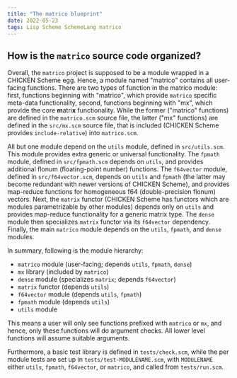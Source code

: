 ```yaml
---
title: "The matrico blueprint"
date: 2022-05-23
tags: Lisp Scheme SchemeLang matrico
---
```


## How is the `matrico` source code organized?

Overall, the `matrico` project is supposed to be a module wrapped in a CHICKEN Scheme egg.
Hence, a module named "matrico" contains all user-facing functions.
There are two types of function in the matrico module:
first, functions beginning with "matrico", which provide `matrico` specific meta-data functionality,
second, functions beginning with "mx", which provide the core **m**atri**x** functionality.
While the former ("matrico" functions) are defined in the `matrico.scm` source file,
the latter ("mx" functions) are defined in the `src/mx.scm` source file, that is included (CHICKEN Scheme provides `include-relative`) into `matrico.scm`.

All but one module depend on the `utils` module, defined in `src/utils.scm`.
This module provides extra generic or universal functionality.
The `fpmath` module, defined in `src/fpmath.scm` depends on `utils`,
and provides additional flonum (floating-point number) functions.
The `f64vector` module, defined in `src/f64vector.scm`, depends on `utils` and
`fpmath` (the latter may become redundant with newer versions of CHICKEN Scheme),
and provides map-reduce functions for homogeneous f64 (double-precision flonum) vectors.
Next, the `matrix` functor (CHICKEN Scheme has functors which are modules parametrizable by other modules)
depends only on `utils` and provides map-reduce functionality for a generic matrix type.
The `dense` module then specializes `matrix` functor via its `f64vector` dependency.
Finally, the main `matrico` module depends on the `utils`, `fpmath`, and `dense` modules.  

In summary, following is the module hierarchy:
* `matrico` module (user-facing; depends `utils`, `fpmath`, `dense`)
* `mx` library (included by `matrico`)
* `dense` module (specializes `matrix`; depends `f64vector`)
* `matrix` functor (depends `utils`)
* `f64vector` module (depends `utils`, `fpmath`)
* `fpmath` module (depends `utils`)
* `utils` module

This means a user will only see functions prefixed with `matrico` or `mx`, and
hence, only these functions will do argument checks. All lower level functions
will assume suitable arguments.

Furthermore, a basic test library is defined in `tests/check.scm`,
while the per module tests are set up in `tests/test-MODULENAME.scm`,
with `MODULENAME` either `utils`, `fpmath`, `f64vector`, or `matrico`,
and called from `tests/run.scm`. 

